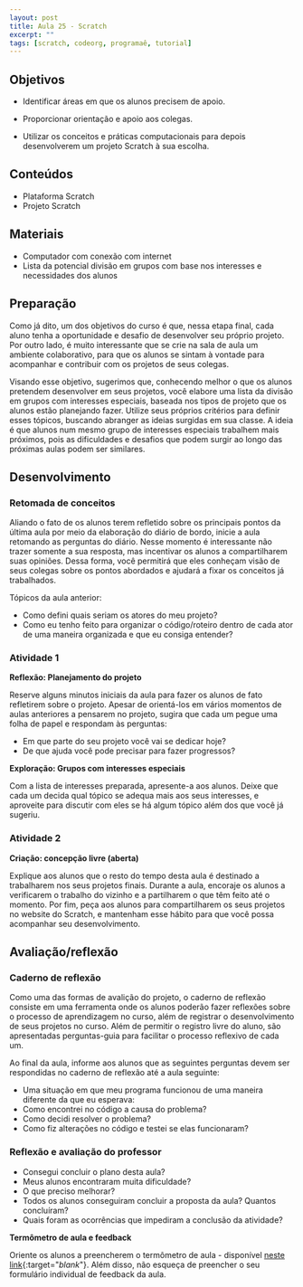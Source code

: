 ```yaml
---
layout: post
title: Aula 25 - Scratch
excerpt: ""
tags: [scratch, codeorg, programaê, tutorial]
---
```


## Objetivos

- Identificar áreas em que os alunos precisem de apoio.

- Proporcionar orientação e apoio aos colegas.

- Utilizar os conceitos e práticas computacionais para depois desenvolverem um projeto Scratch à sua escolha.


## Conteúdos

- Plataforma Scratch
- Projeto Scratch

## Materiais

- Computador com conexão com internet
- Lista da potencial divisão em grupos com base nos interesses e necessidades dos alunos

## Preparação

Como já dito, um dos objetivos do curso é que, nessa etapa final, cada aluno tenha a oportunidade e desafio de desenvolver seu próprio projeto. Por outro lado, é muito interessante que se crie na sala de aula um ambiente colaborativo, para que os alunos se sintam à vontade para acompanhar e contribuir com os projetos de seus colegas.

Visando esse objetivo, sugerimos que, conhecendo melhor o que os alunos pretendem desenvolver em seus projetos, você elabore uma lista da divisão em grupos com interesses especiais, baseada nos tipos de projeto que os alunos estão planejando fazer. Utilize seus próprios critérios para definir esses tópicos, buscando abranger as ideias surgidas em sua classe. A ideia é que alunos num mesmo grupo de interesses especiais trabalhem mais próximos, pois as dificuldades e desafios que podem surgir ao longo das próximas aulas podem ser similares.

## Desenvolvimento

### Retomada de conceitos

Aliando o fato de os alunos terem refletido sobre os principais pontos da última aula por meio da elaboração do diário de bordo, inicie a aula retomando  as perguntas do diário. Nesse momento é interessante não trazer somente a sua resposta, mas incentivar os alunos a compartilharem suas opiniões. Dessa forma, você permitirá que eles conheçam visão de seus colegas sobre os pontos abordados e ajudará a fixar os conceitos já trabalhados.

Tópicos da aula anterior:

- Como defini quais seriam os atores do meu projeto?
- Como eu tenho feito para organizar o código/roteiro dentro de cada ator de uma maneira organizada e que eu consiga entender?


### Atividade 1

**Reflexão: Planejamento do projeto**

Reserve alguns minutos iniciais da aula para fazer os alunos de fato refletirem sobre o projeto. Apesar de orientá-los em vários momentos de aulas anteriores a pensarem no projeto, sugira que cada um pegue uma folha de papel e respondam às perguntas:

-	Em que parte do seu projeto você vai se dedicar hoje?
-	De que ajuda você pode precisar para fazer progressos?

**Exploração: Grupos com interesses especiais**

Com a lista de interesses preparada, apresente-a aos alunos. Deixe que cada um decida qual tópico se adequa mais aos seus interesses, e aproveite para discutir com eles se há algum tópico além dos que você já sugeriu.

### Atividade 2

**Criação: concepção livre (aberta)**

Explique aos alunos que o resto do tempo desta aula é destinado a trabalharem nos seus projetos finais. Durante a aula, encoraje os alunos a verificarem o trabalho do vizinho e a partilharem o que têm feito até o momento. Por fim, peça aos alunos para compartilharem os seus projetos no website do Scratch, e mantenham esse hábito para que você possa acompanhar seu desenvolvimento.


## Avaliação/reflexão

### Caderno de reflexão

Como uma das formas de avalição do projeto, o caderno de reflexão consiste em uma ferramenta onde os alunos poderão fazer reflexões sobre o processo de aprendizagem no curso, além de registrar o desenvolvimento de seus projetos no curso.
Além de permitir o registro livre do aluno, são apresentadas perguntas-guia para facilitar o processo reflexivo de cada um.

Ao final da aula, informe aos alunos que as seguintes perguntas devem ser respondidas no caderno de reflexão até a aula seguinte:

- Uma situação em que meu programa funcionou de uma maneira diferente da que eu esperava:
- Como encontrei no código a causa do problema?
- Como decidi resolver o problema?
- Como fiz alterações no código e testei se elas funcionaram?



### Reflexão e avaliação do professor

 - Consegui concluir o plano desta aula?
 - Meus alunos encontraram muita dificuldade?
 - O que preciso melhorar?
 - Todos os alunos conseguiram concluir a proposta da aula? Quantos concluíram?
 - Quais foram as ocorrências que impediram a conclusão da atividade?

 **Termômetro de aula e feedback**

 Oriente os alunos a preencherem o termômetro de aula - disponível [neste link](http://goo.gl/FbZvEh){:target="_blank_"}. Além disso, não esqueça de preencher o seu formulário individual de feedback da aula.
